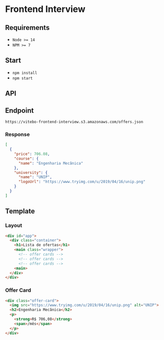 # Frontend Interview

## Requirements

- `Node >= 14`
- `NPM >= 7`

## Start

- `npm install`
- `npm start`

## API

## Endpoint

`https://vitebo-frontend-interview.s3.amazonaws.com/offers.json`

### Response

```json
[
  {
    "price": 706.08,
    "course": {
      "name": "Engenharia Mecânica"
    },
    "university": {
      "name": "UNIP",
      "logoUrl": "https://www.tryimg.com/u/2019/04/16/unip.png"
    }
  }
]
```

## Template

### Layout

```html
<div id="app">
  <div class="container">
    <h1>Lista de ofertas</h1>
    <main class="wrapper">
      <!-- offer cards -->
      <!-- offer cards -->
      <!-- offer cards -->
    <main>
  </div>
</div>
```

### Offer Card

```html
<div class="offer-card">
  <img src="https://www.tryimg.com/u/2019/04/16/unip.png" alt="UNIP">
  <h2>Engenharia Mecânica</h2>
  <p>
    <strong>R$ 706,08</strong>
    <span>/mês</span>
  </p>
</div>
```